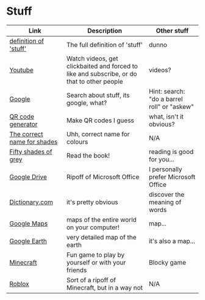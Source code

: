 # Stuff

Link|Description|Other stuff
-|-|-
[definition of 'stuff'](https://www.dictionary.com/browse/stuff)|The full definition of 'stuff'|dunno
[Youtube](youtube.com)|Watch videos, get clickbaited and forced to like and subscribe, or do that to other people|videos?
[Google](google.com)|Search about stuff, its google, what?|Hint: search: "do a barrel roll" or "askew"
[QR code generator](qr-code-generator.com)|Make QR codes I guess|what, isn't it obvious?
[The correct name for shades](digitalsynopsis.com/design/color-thesaurus-correct-name-of-shades)|Uhh, correct name for colours|N/A
[Fifty shades of grey](http://readonlinefreebook.com/fifty-shades-of-grey)|Read the book!|reading is good for you...
[Google Drive](drive.google.com)|Ripoff of Microsoft Office|I personally prefer Microsoft Office
[Dictionary.com](dictionary.com)|it's pretty obvious|discover the meaning of words
[Google Maps](google.com/maps)|maps of the entire world on your computer!|map...
[Google Earth](google.com/earth)|very detailed map of the earth|it's also a map...
[Minecraft](https://www.minecraft.net/en-us/about-minecraft)|Fun game to play by yourself or with your friends|Blocky game
[Roblox](roblox.com)|Sort of a ripoff of Minecraft, but in a way not|N/A
